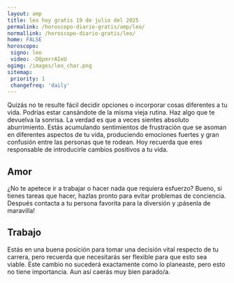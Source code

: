 ```yaml
---
layout: amp
title: leo hoy gratis 19 de julio del 2025 
permalink: /horoscopo-diario-gratis/amp/leo/
normallink: /horoscopo-diario-gratis/leo/
home: FALSE
horoscopo:
 signo: leo
 video: -DQpmrrAIeU
ogimg: /images/leo_char.png
sitemap:
 priority: 1
 changefreq: 'daily'
---
```



Quizás no te resulte fácil decidir opciones o incorporar cosas diferentes a tu vida. Podrías estar cansándote de la misma vieja rutina. Haz algo que te devuelva la sonrisa. La verdad es que a veces sientes absoluto aburrimiento. Estás acumulando sentimientos de frustración que se asoman en diferentes aspectos de tu vida, produciendo emociones fuertes y gran confusión entre las personas que te rodean. Hoy recuerda que eres responsable de introducirle cambios positivos a tu vida.

## Amor

¿No te apetece ir a trabajar o hacer nada que requiera esfuerzo? Bueno, si tienes tareas que hacer, hazlas pronto para evitar problemas de conciencia. Después contacta a tu persona favorita para la diversión y ¡pásenla de maravilla!

## Trabajo

Estás en una buena posición para tomar una decisión vital respecto de tu carrera, pero recuerda que necesitarás ser flexible para que esto sea viable. Este cambio no sucederá exactamente como lo planeaste, pero esto no tiene importancia. Aun así caerás muy bien parado/a.